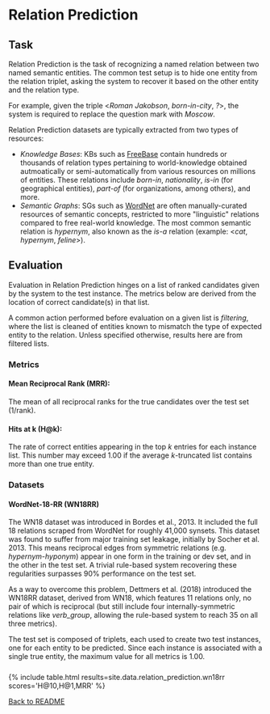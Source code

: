 # Relation Prediction

## Task

Relation Prediction is the task of recognizing a named relation between two named semantic entities. The common test setup is to hide one entity from the relation triplet, asking the system to recover it based on the other entity and the relation type.

For example, given the triple \<*Roman Jakobson*, *born-in-city*, *?*\>, the system is required to replace the question mark with *Moscow*.

Relation Prediction datasets are typically extracted from two types of resources: 
* *Knowledge Bases*: KBs such as [FreeBase](https://developers.google.com/freebase/) contain hundreds or thousands of relation types pertaining to world-knowledge obtained autmoatically or semi-automatically from various resources on millions of entities. These relations include *born-in*, *nationality*, *is-in* (for geographical entities), *part-of* (for organizations, among others), and more.
* *Semantic Graphs*: SGs such as [WordNet](https://wordnet.princeton.edu/) are often manually-curated resources of semantic concepts, restricted to more "linguistic" relations compared to free real-world knowledge. The most common semantic relation is *hypernym*, also known as the *is-a* relation (example: \<*cat*, *hypernym*, *feline*\>).

## Evaluation

Evaluation in Relation Prediction hinges on a list of ranked candidates given by the system to the test instance. The metrics below are derived from the location of correct candidate(s) in that list.

A common action performed before evaluation on a given list is *filtering*, where the list is cleaned of entities known to mismatch the type of expected entity to the relation. Unless specified otherwise, results here are from filtered lists.

### Metrics

#### Mean Reciprocal Rank (MRR):

The mean of all reciprocal ranks for the true candidates over the test set (1/rank).

#### Hits at k (H@k):

The rate of correct entities appearing in the top *k* entries for each instance list. This number may exceed 1.00 if the average *k*-truncated list contains more than one true entity.

### Datasets

#### WordNet-18-RR (WN18RR)

The WN18 dataset was introduced in Bordes et al., 2013. It included the full 18 relations scraped from WordNet for roughly 41,000 synsets. This dataset was found to suffer from major training set leakage, initially by Socher et al. 2013. This means reciprocal edges from symmetric relations (e.g. *hypernym*-*hyponym*) appear in one form in the training or dev set, and in the other in the test set. A trivial rule-based system recovering these regularities surpasses 90% performance on the test set.

As a way to overcome this problem, Dettmers et al. (2018) introduced the WN18RR dataset, derived from WN18, which features 11 relations only, no pair of which is reciprocal (but still include four internally-symmetric relations like *verb_group*, allowing the rule-based system to reach 35 on all three metrics).

The test set is composed of triplets, each used to create two test instances, one for each entity to be predicted. Since each instance is associated with a single true entity, the maximum value for all metrics is 1.00.

##### 
{% include table.html
   results=site.data.relation_prediction.wn18rr
   scores='H@10,H@1,MRR' %}

[Back to README](README.md)
